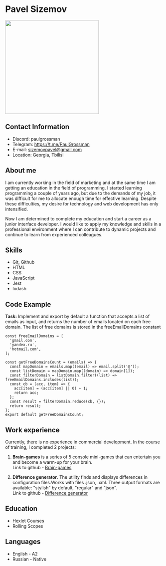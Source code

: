 # Pavel Sizemov
<img style="width: 300px; heigh: 300px;"
src="https://sun1-85.userapi.com/s/v1/ig2/IGUUWOUXG86BAZYbp4Q-RFnuqQ_OmlbC9jdBkKnuBPk05Iu-lVqnGnUcoboFz6wKNdtTOmpLRflSy7LTvjkfvfi2.jpg?size=400x0&quality=96&crop=0,270,1620,1620&ava=1">
## Contact Information
+ Discord:  paulgrossman
+ Telegram: https://t.me/PaulGrossman
+ E-mail: sizemovpavel@gmail.com
+ Location: Georgia, Tbilisi

## About me
I am currently working in the field of marketing and at the same time I am getting an education in the field of programming. I started learning programming a couple of years ago, but due to the demands of my job, it was difficult for me to allocate enough time for effective learning. Despite these difficulties, my desire for technology and web development has only intensified.

Now I am determined to complete my education and start a career as a junior interface developer. I would like to apply my knowledge and skills in a professional environment where I can contribute to dynamic projects and continue to learn from experienced colleagues.

## Skills
+ Git, Github
+ HTML
+ CSS
+ JavaScript
+ Jest
+ lodash

## Code Example

**Task:** Implement and export by default a function that accepts a list of emails as input, and returns the number of emails located on each free domain. The list of free domains is stored in the freeEmailDomains constant

```
const freeEmailDomains = [
  'gmail.com',
  'yandex.ru',
  'hotmail.com',
];

const getFreeDomainsCount = (emails) => {
  const mapDomain = emails.map((email) => email.split('@'));
  const listDomain = mapDomain.map((domain) => domain[1]);
  const filterDomain = listDomain.filter((list) => freeEmailDomains.includes(list));
  const cb = (acc, item) => {
    acc[item] = (acc[item] || 0) + 1;
    return acc;
  };
  const result = filterDomain.reduce(cb, {});
  return result;
};
export default getFreeDomainsCount;
```
## Work experience
Currently, there is no experience in commercial development. In the course of training, I completed 2 projects:

1. **Brain-games** is a series of 5 console mini-games that can entertain you and become a warm-up for your brain.<br>
Link to github - [Brain-games](https://github.com/SizemovPavel/frontend-project-lvl1)

2. **Difference generator**. The utility finds and displays differences in configuration files.Works with files .json, .xml. Three output formats are available: "stylish" by default, "regular" and "json".<br>Link to github - [Difference generator](https://github.com/SizemovPavel/frontend-project-46 )

## Education
+ Hexlet Courses
+ Rolling Scopes

## Languages
+ English - A2
+ Russian - Native